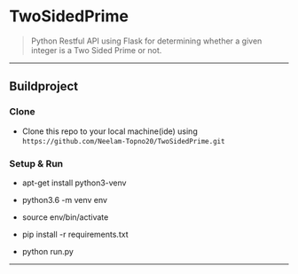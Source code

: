 # TwoSidedPrime

> Python Restful API using Flask for determining whether a given integer is a Two Sided Prime or not.

---

## Buildproject

### Clone

- Clone this repo to your local machine(ide) using `https://github.com/Neelam-Topno20/TwoSidedPrime.git`

### Setup & Run

- apt-get install python3-venv

- python3.6 -m venv env

- source env/bin/activate

- pip install -r requirements.txt

- python run.py

---





